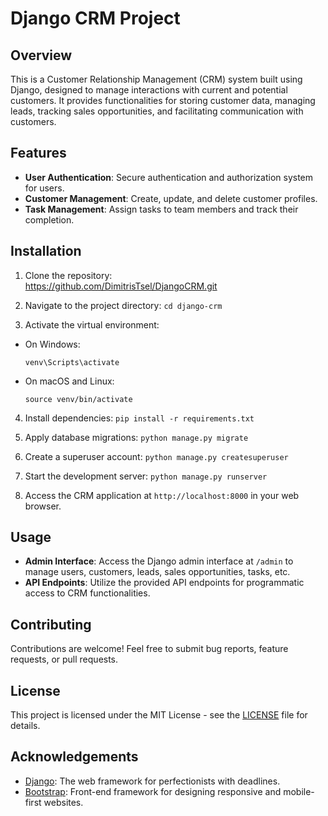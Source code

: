 # Django CRM Project

## Overview
This is a Customer Relationship Management (CRM) system built using Django, designed to manage interactions with current and potential customers. It provides functionalities for storing customer data, managing leads, tracking sales opportunities, and facilitating communication with customers.

## Features
- **User Authentication**: Secure authentication and authorization system for users.
- **Customer Management**: Create, update, and delete customer profiles.
- **Task Management**: Assign tasks to team members and track their completion.

## Installation
1. Clone the repository:  
https://github.com/DimitrisTsel/DjangoCRM.git

2. Navigate to the project directory: `cd django-crm`
3. Activate the virtual environment:
- On Windows:
  ```
  venv\Scripts\activate
  ```
- On macOS and Linux:
  ```
  source venv/bin/activate
  ```
4. Install dependencies:
`pip install -r requirements.txt`

5. Apply database migrations:
`python manage.py migrate`

6. Create a superuser account:
   `python manage.py createsuperuser`

7. Start the development server:
`python manage.py runserver`

8. Access the CRM application at `http://localhost:8000` in your web browser.

## Usage
- **Admin Interface**: Access the Django admin interface at `/admin` to manage users, customers, leads, sales opportunities, tasks, etc.
- **API Endpoints**: Utilize the provided API endpoints for programmatic access to CRM functionalities.

## Contributing
Contributions are welcome! Feel free to submit bug reports, feature requests, or pull requests.

## License
This project is licensed under the MIT License - see the [LICENSE](LICENSE) file for details.

## Acknowledgements
- [Django](https://www.djangoproject.com/): The web framework for perfectionists with deadlines.
- [Bootstrap](https://getbootstrap.com/): Front-end framework for designing responsive and mobile-first websites.


